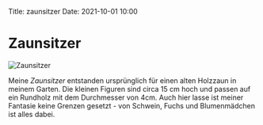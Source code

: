Title: zaunsitzer
Date: 2021-10-01 10:00

# Zaunsitzer

![Zaunsitzer]({static}/images/zaunsitzer.png)

Meine *Zaunsitzer* entstanden ursprünglich für einen alten Holzzaun in meinem Garten.
Die kleinen Figuren sind circa 15 cm hoch und passen auf ein Rundholz mit dem Durchmesser von 4cm.
Auch hier lasse ist meiner Fantasie keine Grenzen gesetzt - von Schwein, Fuchs und Blumenmädchen ist alles dabei.

